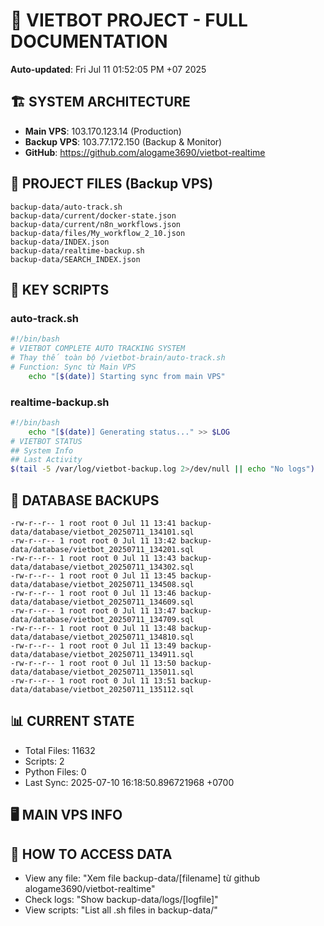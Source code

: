 # 🤖 VIETBOT PROJECT - FULL DOCUMENTATION
**Auto-updated**: Fri Jul 11 01:52:05 PM +07 2025

## 🏗️ SYSTEM ARCHITECTURE
- **Main VPS**: 103.170.123.14 (Production)
- **Backup VPS**: 103.77.172.150 (Backup & Monitor)
- **GitHub**: https://github.com/alogame3690/vietbot-realtime

## 📁 PROJECT FILES (Backup VPS)
```
backup-data/auto-track.sh
backup-data/current/docker-state.json
backup-data/current/n8n_workflows.json
backup-data/files/My_workflow_2_10.json
backup-data/INDEX.json
backup-data/realtime-backup.sh
backup-data/SEARCH_INDEX.json
```

## 🔧 KEY SCRIPTS
### auto-track.sh
```bash
#!/bin/bash
# VIETBOT COMPLETE AUTO TRACKING SYSTEM
# Thay thế toàn bộ /vietbot-brain/auto-track.sh
# Function: Sync từ Main VPS
    echo "[$(date)] Starting sync from main VPS"
```
### realtime-backup.sh
```bash
#!/bin/bash
    echo "[$(date)] Generating status..." >> $LOG
# VIETBOT STATUS
## System Info
## Last Activity
$(tail -5 /var/log/vietbot-backup.log 2>/dev/null || echo "No logs")
```

## 💾 DATABASE BACKUPS
```
-rw-r--r-- 1 root root 0 Jul 11 13:41 backup-data/database/vietbot_20250711_134101.sql
-rw-r--r-- 1 root root 0 Jul 11 13:42 backup-data/database/vietbot_20250711_134201.sql
-rw-r--r-- 1 root root 0 Jul 11 13:43 backup-data/database/vietbot_20250711_134302.sql
-rw-r--r-- 1 root root 0 Jul 11 13:45 backup-data/database/vietbot_20250711_134508.sql
-rw-r--r-- 1 root root 0 Jul 11 13:46 backup-data/database/vietbot_20250711_134609.sql
-rw-r--r-- 1 root root 0 Jul 11 13:47 backup-data/database/vietbot_20250711_134709.sql
-rw-r--r-- 1 root root 0 Jul 11 13:48 backup-data/database/vietbot_20250711_134810.sql
-rw-r--r-- 1 root root 0 Jul 11 13:49 backup-data/database/vietbot_20250711_134911.sql
-rw-r--r-- 1 root root 0 Jul 11 13:50 backup-data/database/vietbot_20250711_135011.sql
-rw-r--r-- 1 root root 0 Jul 11 13:51 backup-data/database/vietbot_20250711_135112.sql
```

## 📊 CURRENT STATE
- Total Files: 11632
- Scripts: 2
- Python Files: 0
- Last Sync: 2025-07-10 16:18:50.896721968 +0700

## 🖥️ MAIN VPS INFO


## 🚨 HOW TO ACCESS DATA
- View any file: "Xem file backup-data/[filename] từ github alogame3690/vietbot-realtime"
- Check logs: "Show backup-data/logs/[logfile]"
- View scripts: "List all .sh files in backup-data/"
